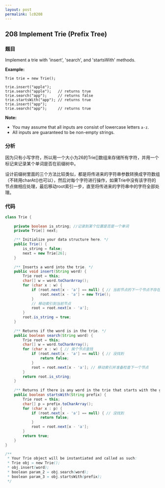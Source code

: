 ```yaml
---
layout: post
permalink: lc0208
---
```


## 208 Implement Trie \(Prefix Tree\)

### 题目

Implement a trie with 'insert', 'search', and 'startsWith' methods.

**Example:**

```text
Trie trie = new Trie();

trie.insert("apple");
trie.search("apple");   // returns true
trie.search("app");     // returns false
trie.startsWith("app"); // returns true
trie.insert("app");   
trie.search("app");     // returns true
```

**Note:**

* You may assume that all inputs are consist of lowercase letters `a-z`.
* All inputs are guaranteed to be non-empty strings.

### 分析

因为只有小写字符，所以用一个大小为26的Trie\[\]数组来存储所有字符，并用一个标记来记录某个单词是否在前缀树中。

设计前缀树里面的三个方法比较类似，都是将传进来的字符串参数转换成字符数组（不转用charAt\(\)也可以），然后对每个字符进行操作，如果Trie中没有该字符的节点做相应处理，最后移动root索引一步，直至将传进来的字符串中的字符全部处理。

### 代码

```java
class Trie {
    
    private boolean is_string; //记录到某个位置是否是一个单词
    private Trie[] next;

    /** Initialize your data structure here. */
    public Trie() {
        is_string = false;
        next = new Trie[26];
    }
    
    /** Inserts a word into the trie. */
    public void insert(String word) {
        Trie root = this;
        char[] w = word.toCharArray();
        for (char x : w) {
            if (root.next[x - 'a'] == null) { // 当前节点的下一个节点不存在，说明是新来的，新建一个
                root.next[x - 'a'] = new Trie();
            }
            // 移动索引到当前节点
            root = root.next[x - 'a'];
        }
        root.is_string = true;
    }
    
    /** Returns if the word is in the trie. */
    public boolean search(String word) {
        Trie root = this;
        char[] w = word.toCharArray();
        for (char x : w) { // 挨个节点查找
            if (root.next[x - 'a'] == null) { // 没找到
                return false;
            }
            root = root.next[x - 'a']; // 移动索引并准备检查下一个节点
        }
        return root.is_string;
    }
    
    /** Returns if there is any word in the trie that starts with the given prefix. */
    public boolean startsWith(String prefix) {
        Trie root = this;
        char[] p = prefix.toCharArray();
        for (char x : p) {
            if (root.next[x - 'a'] == null) { // 没找到
                return false;
            }
            root = root.next[x - 'a'];
        }
        return true;
    }
}

/**
 * Your Trie object will be instantiated and called as such:
 * Trie obj = new Trie();
 * obj.insert(word);
 * boolean param_2 = obj.search(word);
 * boolean param_3 = obj.startsWith(prefix);
 */
```

